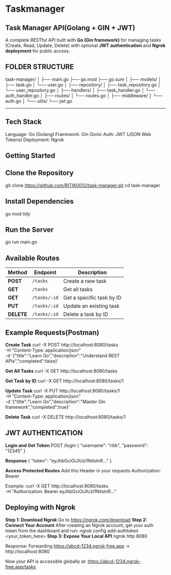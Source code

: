 ﻿# Taskmanager
## Task Manager API(Golang + GIN + JWT)
A complete RESTful API built with **Go (Gin framework)** for managing tasks (Create, Read, Update, Delete) with optional **JWT authentication** and **Ngrok deployment** for public access.

## FOLDER STRUCTURE
  task-manager/
│
├── main.go
├── go.mod
├── go.sum
│
├── models/
│   ├── task.go
│   └── user.go
│
├── repository/
│   ├── task_repository.go
│   └── user_repository.go
│
├── handlers/
│   ├── task_handler.go
│   └── auth_handler.go
│
├── routes/
│   └── routes.go
│
├── middleware/
│   └── auth.go
│
└── utils/
    └── jwt.go

---

## Tech Stack
 Language: Go (Golang)
 Framework: Gin Gonic
 Auth: JWT (JSON Web Tokens)
 Deployment: Ngrok

## Getting Started

##  Clone the Repository

git clone https://github.com/RITIK0012/task-manager.git
cd task-manager


## Install Dependencies
go mod tidy

## Run the Server
go run main.go


## Available Routes

| Method     | Endpoint     | Description               |
| ---------- | ------------ | ------------------------- |
| **POST**   | `/tasks`     | Create a new task         |
| **GET**    | `/tasks`     | Get all tasks             |
| **GET**    | `/tasks/:id` | Get a specific task by ID |
| **PUT**    | `/tasks/:id` | Update an existing task   |
| **DELETE** | `/tasks/:id` | Delete a task by ID       |


## Example Requests(Postman)

**Create Task**
curl -X POST http://localhost:8080/tasks \
  -H "Content-Type: application/json" \
  -d '{"title":"Learn Go","description":"Understand REST APIs","completed":false}'

**Get All Tasks**
curl -X GET http://localhost:8080/tasks

**Get Task by ID**
curl -X GET http://localhost:8080/tasks/1

**Update Task**
curl -X PUT http://localhost:8080/tasks/1 \
  -H "Content-Type: application/json" \
  -d '{"title":"Learn Go","description":"Master Gin framework","completed":true}'

**Delete Task**
curl -X DELETE http://localhost:8080/tasks/1


## JWT AUTHENTICATION 

**Login and Get Token**
POST /login
{
  "username": "ritik",
  "password": "12345"
}

**Response**
{
  "token": "eyJhbGciOiJIUzI1NiIsInR..."
}

**Access Protected Routes**
Add this Header in your requests
Authorization: Bearer <token>

Example:
curl -X GET http://localhost:8080/tasks \
  -H "Authorization: Bearer eyJhbGciOiJIUzI1NiIsInR..."

## Deploying with Ngrok

**Step 1: Download Ngrok**
Go to https://ngrok.com/download
**Step 2: Connect Your Account**
After creating an Ngrok account, get your auth token from the dashboard and run:
ngrok config add-authtoken <your_token_here>
**Step 3: Expose Your Local API**
ngrok http 8080

Response:
Forwarding  https://abcd-1234.ngrok-free.app -> http://localhost:8080

Now your API is accessible globally at:
https://abcd-1234.ngrok-free.app/tasks

